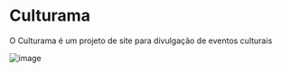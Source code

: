 # Culturama
O Culturama é um projeto de site para divulgação de eventos culturais


![image](https://user-images.githubusercontent.com/79613572/196223822-50f22558-8d71-4e64-959b-80c8cde15abe.png)

